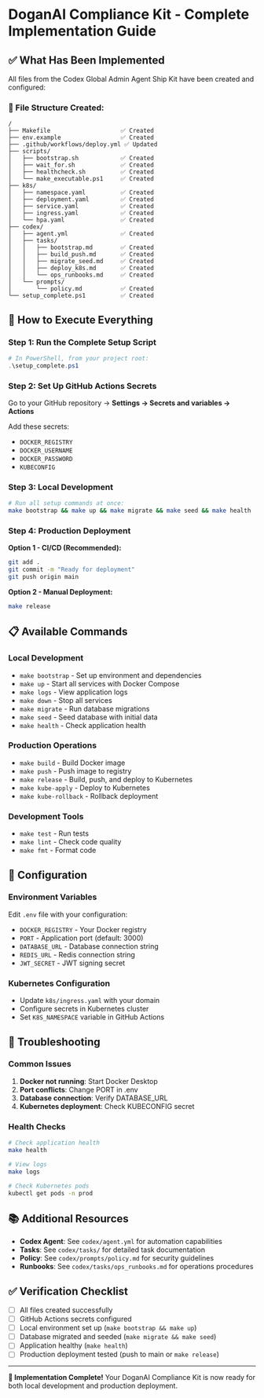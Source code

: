 # DoganAI Compliance Kit - Complete Implementation Guide

## ✅ What Has Been Implemented

All files from the Codex Global Admin Agent Ship Kit have been created and configured:

### 📁 File Structure Created:
```
/
├── Makefile                    ✅ Created
├── env.example                 ✅ Created  
├── .github/workflows/deploy.yml ✅ Updated
├── scripts/
│   ├── bootstrap.sh            ✅ Created
│   ├── wait_for.sh             ✅ Created
│   ├── healthcheck.sh          ✅ Created
│   └── make_executable.ps1     ✅ Created
├── k8s/
│   ├── namespace.yaml          ✅ Created
│   ├── deployment.yaml         ✅ Created
│   ├── service.yaml            ✅ Created
│   ├── ingress.yaml            ✅ Created
│   └── hpa.yaml                ✅ Created
├── codex/
│   ├── agent.yml               ✅ Created
│   ├── tasks/
│   │   ├── bootstrap.md        ✅ Created
│   │   ├── build_push.md       ✅ Created
│   │   ├── migrate_seed.md     ✅ Created
│   │   ├── deploy_k8s.md       ✅ Created
│   │   └── ops_runbooks.md     ✅ Created
│   └── prompts/
│       └── policy.md           ✅ Created
└── setup_complete.ps1          ✅ Created
```

## 🚀 How to Execute Everything

### Step 1: Run the Complete Setup Script
```powershell
# In PowerShell, from your project root:
.\setup_complete.ps1
```

### Step 2: Set Up GitHub Actions Secrets
Go to your GitHub repository → **Settings → Secrets and variables → Actions**

Add these secrets:
- `DOCKER_REGISTRY`
- `DOCKER_USERNAME` 
- `DOCKER_PASSWORD`
- `KUBECONFIG`

### Step 3: Local Development
```bash
# Run all setup commands at once:
make bootstrap && make up && make migrate && make seed && make health
```

### Step 4: Production Deployment
**Option 1 - CI/CD (Recommended):**
```bash
git add .
git commit -m "Ready for deployment"
git push origin main
```

**Option 2 - Manual Deployment:**
```bash
make release
```

## 📋 Available Commands

### Local Development
- `make bootstrap` - Set up environment and dependencies
- `make up` - Start all services with Docker Compose
- `make logs` - View application logs
- `make down` - Stop all services
- `make migrate` - Run database migrations
- `make seed` - Seed database with initial data
- `make health` - Check application health

### Production Operations
- `make build` - Build Docker image
- `make push` - Push image to registry
- `make release` - Build, push, and deploy to Kubernetes
- `make kube-apply` - Deploy to Kubernetes
- `make kube-rollback` - Rollback deployment

### Development Tools
- `make test` - Run tests
- `make lint` - Check code quality
- `make fmt` - Format code

## 🔧 Configuration

### Environment Variables
Edit `.env` file with your configuration:
- `DOCKER_REGISTRY` - Your Docker registry
- `PORT` - Application port (default: 3000)
- `DATABASE_URL` - Database connection string
- `REDIS_URL` - Redis connection string
- `JWT_SECRET` - JWT signing secret

### Kubernetes Configuration
- Update `k8s/ingress.yaml` with your domain
- Configure secrets in Kubernetes cluster
- Set `K8S_NAMESPACE` variable in GitHub Actions

## 🐛 Troubleshooting

### Common Issues
1. **Docker not running**: Start Docker Desktop
2. **Port conflicts**: Change PORT in .env
3. **Database connection**: Verify DATABASE_URL
4. **Kubernetes deployment**: Check KUBECONFIG secret

### Health Checks
```bash
# Check application health
make health

# View logs
make logs

# Check Kubernetes pods
kubectl get pods -n prod
```

## 📚 Additional Resources

- **Codex Agent**: See `codex/agent.yml` for automation capabilities
- **Tasks**: See `codex/tasks/` for detailed task documentation
- **Policy**: See `codex/prompts/policy.md` for security guidelines
- **Runbooks**: See `codex/tasks/ops_runbooks.md` for operations procedures

## ✅ Verification Checklist

- [ ] All files created successfully
- [ ] GitHub Actions secrets configured
- [ ] Local environment set up (`make bootstrap && make up`)
- [ ] Database migrated and seeded (`make migrate && make seed`)
- [ ] Application healthy (`make health`)
- [ ] Production deployment tested (push to main or `make release`)

---

**🎉 Implementation Complete!** Your DoganAI Compliance Kit is now ready for both local development and production deployment.
